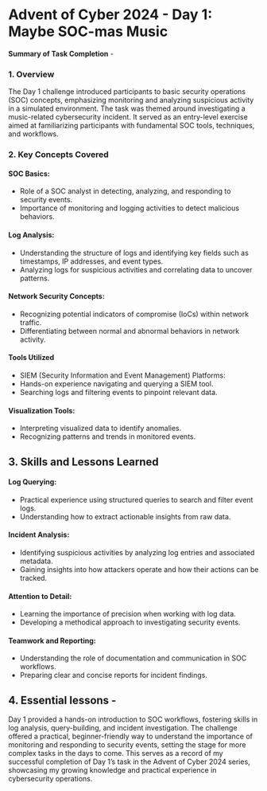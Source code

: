 # Advent of Cyber 2024 - Day 1: Maybe SOC-mas Music

**Summary of Task Completion** -

### 1. Overview
The Day 1 challenge introduced participants to basic security operations (SOC) concepts, emphasizing monitoring and analyzing suspicious activity in a simulated environment. The task was themed around investigating a music-related cybersecurity incident. It served as an entry-level exercise aimed at familiarizing participants with fundamental SOC tools, techniques, and workflows.

### 2. Key Concepts Covered
#### SOC Basics:
- Role of a SOC analyst in detecting, analyzing, and responding to security events.
- Importance of monitoring and logging activities to detect malicious behaviors.

#### Log Analysis:
- Understanding the structure of logs and identifying key fields such as timestamps, IP addresses, and event types.
- Analyzing logs for suspicious activities and correlating data to uncover patterns.

#### Network Security Concepts:
- Recognizing potential indicators of compromise (IoCs) within network traffic.
- Differentiating between normal and abnormal behaviors in network activity.

#### Tools Utilized
- SIEM (Security Information and Event Management) Platforms:
- Hands-on experience navigating and querying a SIEM tool.
- Searching logs and filtering events to pinpoint relevant data.

#### Visualization Tools:
- Interpreting visualized data to identify anomalies.
- Recognizing patterns and trends in monitored events.

## 3. Skills and Lessons Learned
#### Log Querying:
- Practical experience using structured queries to search and filter event logs.
- Understanding how to extract actionable insights from raw data.

#### Incident Analysis:
- Identifying suspicious activities by analyzing log entries and associated metadata.
- Gaining insights into how attackers operate and how their actions can be tracked.

#### Attention to Detail:
- Learning the importance of precision when working with log data.
- Developing a methodical approach to investigating security events.

#### Teamwork and Reporting:
- Understanding the role of documentation and communication in SOC workflows.
- Preparing clear and concise reports for incident findings.

## 4. Essential lessons - 
Day 1 provided a hands-on introduction to SOC workflows, fostering skills in log analysis, query-building, and incident investigation. The challenge offered a practical, beginner-friendly way to understand the importance of monitoring and responding to security events, setting the stage for more complex tasks in the days to come. 
This serves as a record of my successful completion of Day 1’s task in the Advent of Cyber 2024 series, showcasing my growing knowledge and practical experience in cybersecurity operations.
